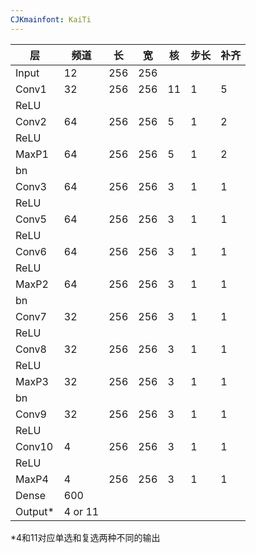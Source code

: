 ```yaml
---
CJKmainfont: KaiTi
---
```



|层| 频道| 长 | 宽 | 核  |  步长 | 补齐|  
---|---|---|---|---|----|----|
|Input| 12| 256|256|
|Conv1| 32|256|256|11 | 1| 5| 
|ReLU|
|Conv2| 64|256|256|5 | 1| 2|
|ReLU|
|MaxP1| 64|256|256|5 | 1| 2|
|bn|
|Conv3| 64|256|256|3 | 1| 1|
|ReLU|
|Conv5| 64|256|256|3 | 1| 1|
|ReLU|
|Conv6| 64|256|256|3 | 1| 1|
|ReLU|
|MaxP2| 64|256|256|3 | 1| 1|
|bn|
|Conv7| 32|256|256|3 | 1| 1|
|ReLU|
|Conv8| 32|256|256|3 | 1| 1|
|ReLU|
|MaxP3| 32|256|256|3 | 1| 1|
|bn|
|Conv9| 32|256|256|3 | 1| 1|
|ReLU|
|Conv10| 4|256|256|3 | 1| 1|
|ReLU|
|MaxP4| 4|256|256|3 | 1| 1|
|Dense| 600|
|Output*| 4 or 11|
*4和11对应单选和复选两种不同的输出
